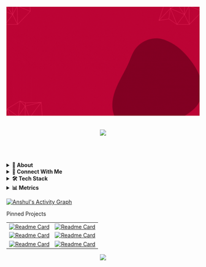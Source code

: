 [![MasterHead](https://github.com/AnshulKumarYadav/AnshulKumarYadav/blob/main/assets/Software%20Developer%20(1).gif)](https://AnshulKumarYadav.github.io)
<h2><p align="center">
  <a href="#"><img src="https://readme-typing-svg.herokuapp.com?color=FFFF&center=true&lines=Hii👋+I'm+Anshul;"></a>
</p>
 <br/></h2>
<details>
  <summary><b>👤 About</b></summary>
    <p>
      <img align="right" width="250" src="https://github.com/AnshulKumarYadav/AnshulKumarYadav/blob/main/assets/WhatsApp%20Image%202022-07-22%20at%209.22.30%20AM.jpeg" alt="Anshul Yadav" />
      
<blockquote>

I am a passionate software developer with web development technologies.
  
Currently pursuing web development course from Masai School and ready to work.  
  
Have an experience of 1000+ hours of coding and 100+ hours of data sturctures and algorithms.
  
5 ⭐⭐⭐⭐⭐ problem solver on HackerRank.
  
Love to writing 👨‍💻 code and solve problem.  

When I'm not at the keyboard, I like playing cricket and hanging out with friends.

</blockquote>
    
----
  
  </p>
</details>
  
<details>
<summary><b>💬 Connect With Me</b></summary>
<p>
 
 | **Platforms** | **Go Live** |
 | - | - |
 **Portfolio Website** | [![Portfolio](https://img.shields.io/static/v1?label=&message=anshulkumaryadav.vercel.app&color=0A9CEA&logo=googlechrome&logoColor=FFFFFF)](https://anshulkumaryadav.vercel.app/)
 **LinkedIn** | [![LinkedIn](https://img.shields.io/static/v1?label=&message=anshul-kumar-yadav&color=16C8FC&logo=linkedIn&logoColor=FFFFFF)](https://www.linkedin.com/in/anshul-kumar-yadav/)
 **WhatsApp** | ![WhatsApp](https://img.shields.io/static/v1?label=&message=7060476249&color=25DE44&logo=whatsapp&logoColor=FFFFFF)
 **Instagram** | [![Instagram](https://img.shields.io/static/v1?label=&message=rishuyadav3602&color=F44CCE&logo=instagram&logoColor=FFFFFF)](https://www.instagram.com/rishuyadav3602/)
 </p>
</details>

<details>
  <summary><b>🛠️ Tech Stack</b></summary>
    <p>

| **Category** | **Technologies** |
| - | - |
**Frontend** | [![HTML](https://img.shields.io/static/v1?label=&message=HTML&color=F37878&logo=html5&logoColor=FFFFFF)](https://html.com/) [![CSS](https://img.shields.io/static/v1?label=&message=CSS&color=0078D4&logo=css3&logoColor=FFFFFF)](https://www.w3.org/TR/CSS/#css)
**Backend** | [![mySql](https://img.shields.io/static/v1?label=&message=MySql&color=019733&logo=MySQL&logoColor=FFFFFF)](https://html.com/) [![Maven](https://img.shields.io/static/v1?label=&message=Maven&color=0078D4&logo=mvn&logoColor=FFFFFF)](https://www.w3.org/TR/CSS/#css) [![Hibernate](https://img.shields.io/static/v1?label=&message=Hibernate&color=430098&logo=hibernate&logoColor=FFFFFF)](https://www.w3.org/TR/CSS/#css) [![Spring Boot](https://img.shields.io/static/v1?label=&message=SpringBoot&color=019733&logo=springboot&logoColor=FFFFFF)](https://www.w3.org/TR/CSS/#css)
**Core** | [![JavaScript](https://img.shields.io/static/v1?label=&message=JavaScript&color=F7DF1E&logo=javascript&logoColor=FFFFFF)](https://www.javascript.com/)<br>[![Java](https://img.shields.io/static/v1?label=&message=Java&color=007396&logo=java&logoColor=FFFFFF)](https://www.java.com/) 
**Cloud** | [![AWS](https://img.shields.io/static/v1?label=&message=aws&color=0078D4&logo=amazonaws&logoColor=FFFFFF)](https://aws.amazon.com/) [![Vercel](https://img.shields.io/static/v1?label=&message=Vercel&color=430098&logo=vercel&logoColor=FFFFFF)](https://vercel.com/) [![Netlify](https://img.shields.io/static/v1?label=&message=Netlify&color=00C7B7&logo=netlify&logoColor=FFFFFF)](https://netlify.com/)
**Misc** | [![Bash](https://img.shields.io/static/v1?label=&message=Bash&color=4EAA25&logo=gnubash&logoColor=FFFFFF)](https://www.gnu.org/software/bash/) [![Powershell](https://img.shields.io/static/v1?label=&message=Powershell&color=000000&logo=microsoftpowershell&logoColor=FFFFFF)](https://en.wikipedia.org/wiki/Markdown)
**Editors** | [![STS](https://img.shields.io/static/v1?label=&message=Spring-Boot-Suite4&color=019733&logo=spring&logoColor=FFFFFF)](https://www.vim.org/) [![VS Code](https://img.shields.io/static/v1?label=&message=VS%20Code&color=9013FE&logo=visualstudiocode&logoColor=FFFFFF)](https://code.visualstudio.com/)
      

----      

  </p>
  </details>
<details>
<summary><b>📊 Metrics</b></summary>
<p><img align="left" src="https://github-readme-stats.vercel.app/api/top-langs?username=AnshulKumarYadav&layout=compact&theme=radical" alt="anshulkumaryadav" /></p>

![Anshul's GitHub stats](https://github-readme-stats.vercel.app/api?username=AnshulKumarYadav&theme=radical&show_icons=true)

[![GitHub Streak](https://streak-stats.demolab.com?user=AnshulKumarYadav&theme=radical&hide_border=false&border_radius=4&date_format=M%20j%5B%2C%20Y%5D)](https://git.io/streak-stats)
  
  </details>
  
  <a href="https://github.com/AnshulKumarYadav/github-readme-activity-graph"><img alt="Anshul's Activity Graph" src="https://activity-graph.herokuapp.com/graph?username=AnshulKumarYadav&bg_color=0D1117&color=5BCDEC&line=DB2B63&point=EBF51B&hide_border=true" /></a>


<p align="left">Pinned Projects</p>

|  | |
|:-:|:-:|
|[![Readme Card](https://github-readme-stats.vercel.app/api/pin/?username=AnshulKumarYadav&repo=Redbus&theme=radical)](https://github.com/AnshulKumarYadav/redubs)|[![Readme Card](https://github-readme-stats.vercel.app/api/pin/?username=AnshulKumarYadav&repo=Online-Shopping-App-&theme=radical)](https://github.com/AnshulKumarYadav/online-shopping-app-)|
|[![Readme Card](https://github-readme-stats.vercel.app/api/pin/?username=AnshulKumarYadav&repo=bobbibrown&theme=radical)](https://github.com/AnshulKumarYadav/bobbibrown)|[![Readme Card](https://github-readme-stats.vercel.app/api/pin/?username=AnshulKumarYadav&repo=imageApp&theme=radical)](https://github.com/AnshulKumarYadav/imageapp)|
|[![Readme Card](https://github-readme-stats.vercel.app/api/pin/?username=AnshulKumarYadav&repo=weatherApp&theme=radical)](https://github.com/AnshulKumarYadav/weatherapp)|[![Readme Card](https://github-readme-stats.vercel.app/api/pin/?username=AnshulKumarYadav&repo=youtube&theme=radical)](https://github.com/AnshulKumarYadav/youtube)|

<p align="center">
  <img  src="https://raw.githubusercontent.com/Trilokia/Trilokia/379277808c61ef204768a61bbc5d25bc7798ccf1/bottom_header.svg">
 </p>

